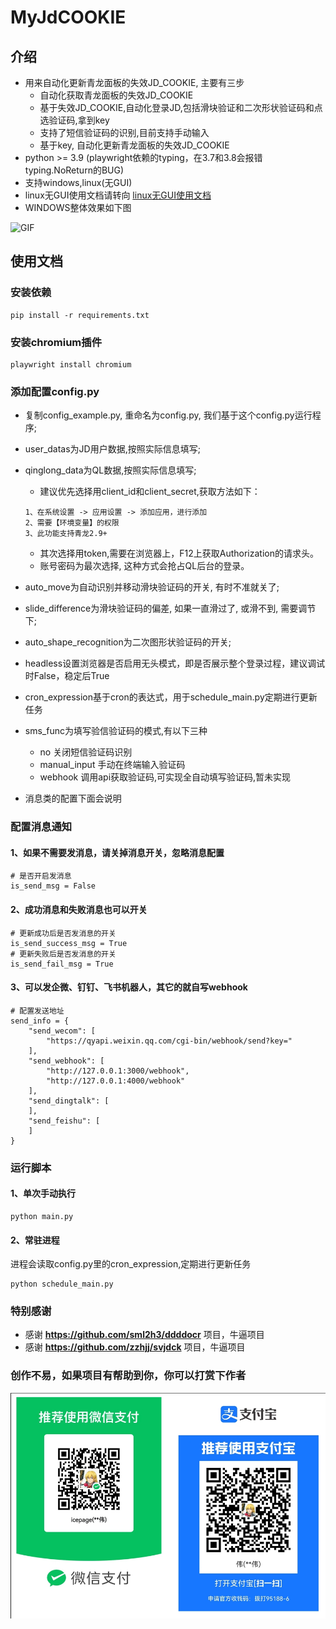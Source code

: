 # MyJdCOOKIE

## 介绍
- 用来自动化更新青龙面板的失效JD_COOKIE, 主要有三步
    - 自动化获取青龙面板的失效JD_COOKIE
    - 基于失效JD_COOKIE,自动化登录JD,包括滑块验证和二次形状验证码和点选验证码,拿到key
    - 支持了短信验证码的识别,目前支持手动输入
    - 基于key, 自动化更新青龙面板的失效JD_COOKIE
- python >= 3.9 (playwright依赖的typing，在3.7和3.8会报错typing.NoReturn的BUG)
- 支持windows,linux(无GUI)
- linux无GUI使用文档请转向 [linux无GUI使用文档](https://github.com/icepage/AutoUpdateJdCookie/blob/main/README.linux.md)
- WINDOWS整体效果如下图

![GIF](./img/main.gif)


## 使用文档
### 安装依赖
```commandline
pip install -r requirements.txt
```

### 安装chromium插件
```commandline
playwright install chromium
```

### 添加配置config.py
- 复制config_example.py, 重命名为config.py, 我们基于这个config.py运行程序;
- user_datas为JD用户数据,按照实际信息填写;
- qinglong_data为QL数据,按照实际信息填写;
  - 建议优先选择用client_id和client_secret,获取方法如下：
  ```commandline
  1、在系统设置 -> 应用设置 -> 添加应用，进行添加
  2、需要【环境变量】的权限
  3、此功能支持青龙2.9+
  ```
  
  - 其次选择用token,需要在浏览器上，F12上获取Authorization的请求头。
  - 账号密码为最次选择, 这种方式会抢占QL后台的登录。

- auto_move为自动识别并移动滑块验证码的开关, 有时不准就关了;
- slide_difference为滑块验证码的偏差, 如果一直滑过了, 或滑不到, 需要调节下;
- auto_shape_recognition为二次图形状验证码的开关;
- headless设置浏览器是否启用无头模式，即是否展示整个登录过程，建议调试时False，稳定后True
- cron_expression基于cron的表达式，用于schedule_main.py定期进行更新任务
- sms_func为填写验信验证码的模式,有以下三种
  - no 关闭短信验证码识别
  - manual_input 手动在终端输入验证码
  - webhook 调用api获取验证码,可实现全自动填写验证码,暂未实现
- 消息类的配置下面会说明


### 配置消息通知
#### 1、如果不需要发消息，请关掉消息开关，忽略消息配置
```commandline
# 是否开启发消息
is_send_msg = False
```
#### 2、成功消息和失败消息也可以开关
```commandline
# 更新成功后是否发消息的开关
is_send_success_msg = True
# 更新失败后是否发消息的开关
is_send_fail_msg = True
```

#### 3、可以发企微、钉钉、飞书机器人，其它的就自写webhook
```commandline
# 配置发送地址
send_info = {
    "send_wecom": [
        "https://qyapi.weixin.qq.com/cgi-bin/webhook/send?key="
    ],
    "send_webhook": [
        "http://127.0.0.1:3000/webhook",
        "http://127.0.0.1:4000/webhook"
    ],
    "send_dingtalk": [
    ],
    "send_feishu": [
    ]
}
```


### 运行脚本
#### 1、单次手动执行
```commandline
python main.py
```

#### 2、常驻进程
进程会读取config.py里的cron_expression,定期进行更新任务
```commandline
python schedule_main.py
```

### 特别感谢
- 感谢 **https://github.com/sml2h3/ddddocr** 项目，牛逼项目
- 感谢 **https://github.com/zzhjj/svjdck** 项目，牛逼项目

### 创作不易，如果项目有帮助到你，你可以打赏下作者
![JPG](./img/w.jpg)